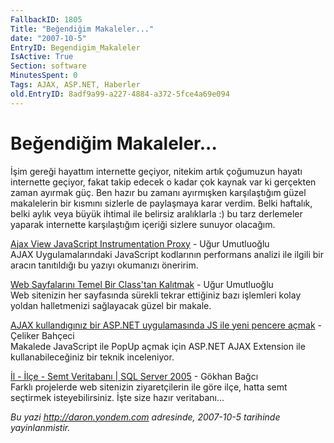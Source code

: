 ```yaml
---
FallbackID: 1805
Title: "Beğendiğim Makaleler..."
date: "2007-10-5"
EntryID: Begendigim_Makaleler
IsActive: True
Section: software
MinutesSpent: 0
Tags: AJAX, ASP.NET, Haberler
old.EntryID: 8adf9a99-a227-4884-a372-5fce4a69e094
---
```

# Beğendiğim Makaleler...
İşim gereği hayattım internette geçiyor, nitekim artık çoğumuzun hayatı
internette geçiyor, fakat takip edecek o kadar çok kaynak var ki
gerçekten zaman ayırmak güç. Ben hazır bu zamanı ayırmışken
karşılaştığım güzel makalelerin bir kısmını sizlerle de paylaşmaya karar
verdim. Belki haftalık, belki aylık veya büyük ihtimal ile belirsiz
aralıklarla :) bu tarz derlemeler yaparak internette karşılaştığım
içeriği sizlere sunuyor olacağım.

[Ajax View JavaScript Instrumentation
Proxy](http://umutluoglu.blogspot.com/2007/09/ajax-view-javascript-instrumentation.html) -
Uğur Umutluoğlu\
 AJAX Uygulamalarındaki JavaScript kodlarının performans analizi ile
ilgili bir aracın tanıtıldığı bu yazıyı okumanızı öneririm.

[Web Sayfalarını Temel Bir Class'tan
Kalıtmak](http://umutluoglu.blogspot.com/2007/09/web-sayfalarn-temel-bir-classtan.html) -
Uğur Umutluoğlu\
 Web sitenizin her sayfasında sürekli tekrar ettiğiniz bazı işlemleri
kolay yoldan halletmenizi sağlayacak güzel bir makale.

[AJAX kullandıgınız bir ASP.NET uygulamasında JS ile yeni pencere
açmak](http://www.celiker.com/blog/PermaLink.aspx?guid=7d93cb02-6d37-4041-b228-359a9be04c12) -
Çeliker Bahçeci\
 Makalede JavaScript ile PopUp açmak için ASP.NET AJAX Extension ile
kullanabileceğiniz bir teknik inceleniyor.

[İl - İlçe - Semt Veritabanı | SQL Server
2005](http://gokhanbagci.blogcu.com/3312993/) - Gökhan Bağcı\
 Farklı projelerde web sitenizin ziyaretçilerin ile göre ilçe, hatta
semt seçtirmek isteyebilirsiniz. İşte size hazır veritabanı...



*Bu yazi http://daron.yondem.com adresinde, 2007-10-5 tarihinde yayinlanmistir.*
